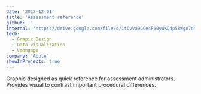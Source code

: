 ```yaml
---
date: '2017-12-01'
title: 'Assessment reference'
github: ''
internal: 'https://drive.google.com/file/d/1tCvVa9GCe4F60yWKQ4p58Wgo7dYjAT1Q/view?usp=sharing'
tech:
  - Grapic Design
  - Data visualization
  - Venngage
company: 'Apple'
showInProjects: true
---
```


Graphic designed as quick reference for assessment administrators. Provides visual to contrast important procedural differences.
